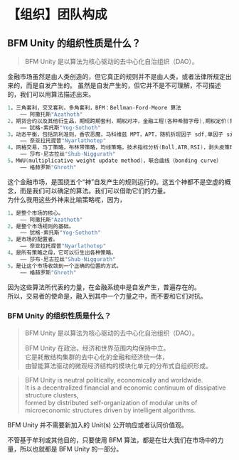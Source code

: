 # 【组织】团队构成

## BFM Unity 的组织性质是什么？

> BFM Unity 是以算法为核心驱动的去中心化自治组织（DAO）。

金融市场虽然是由人类创造的，但它真正的规则并不是由人类，或者法律所规定出来的，而是自发产生的。 虽然是自发产生的，但它并不是不可理解，不可描述的，我们可以用算法描述出来。

```c
1，三角套利，交叉套利，多角套利，BFM：Bellman-Ford-Moore 算法
    —— 阿撒托斯"Azathoth"
2，期货合约以及其他衍生品，期现跨期套利，期权对冲，金融工程(各种希腊字母),期权定价(蒙特卡洛,B-S-M Model)
    —— 犹格·索托斯"Yog·Sothoth"
3，动态平衡，包括凯利准则，香农恶魔，马科维兹 MPT，APT，随机折现因子 sdf,单因子 sim，Fama French 三因子，多因子，Smart Beta 策略
    —— 奈亚拉托提普"Nyarlathotep" 
4，网格交易，马丁策略，布林带策略，均线策略，技术指标分析(Boll,ATR,RSI)，剥头皮策略
    —— 莎布·尼古拉丝"Shub·Niggurath" 
5，MWU(multiplicative weight update method)，联合曲线（bonding curve）
    —— 格赫罗斯"Ghroth"
```

这个金融市场，是围绕五个“神”自发产生的规则运行的。这五个神都不是空虚的概念，而是我们可以确定的算法。我们可以借助它们的力量。  
为什么我用这些外神来比喻策略呢，因为，

```c
1，是整个市场的核心。
    —— 阿撒托斯"Azathoth"
2，是整个市场规则的基础。 
    —— 犹格·索托斯"Yog·Sothoth"
3，是市场的配置者。 
    —— 奈亚拉托提普"Nyarlathotep" 
4，是所有策略之母，它可以衍生出各种策略。 
    —— 莎布·尼古拉丝"Shub·Niggurath"
5，是让这个市场收敛到一个正确的位置的方式。
    —— 格赫罗斯"Ghroth"
```

因为这些算法所代表的力量，在金融系统中是自发产生，普遍存在的。  
所以，交易者的使命是，融入到其中一个力量之中，而不要和它们对抗。

### BFM Unity 的组织性质是什么？

> BFM Unity 是以算法为核心驱动的去中心化自治组织（DAO）。 
>
> BFM Unity 在政治，经济和世界范围内均保持中立。  
> 它是耗散结构集群的去中心化的金融和经济统一体，  
> 由智能算法驱动的微观经济结构的模块化单元的分布式自组织形成。

> BFM Unity is neutral politically, economically and worldwide.  
> It is a decentralized financial and economic continuum of dissipative structure clusters,  
> formed by distributed self-organization of modular units of microeconomic structures driven by intelligent algorithms.

BFM Unity 并不需要新加入的 Unit\(s\) 公开响应或者认同价值观。

不管基于牟利或其他目的，只要使用 BFM 算法，都是在壮大我们在市场中的力量，所以也就都是 BFM Unity 的一部分。

